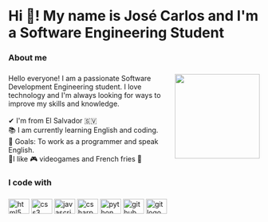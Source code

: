 <br clear="both">

<h1 align="left">Hi 👋! My name is José Carlos and I'm a Software Engineering Student</h1>

###

<h3 align="left">About me</h3>

###

<img align="right" height="170" src="https://i.pinimg.com/originals/9a/2e/3d/9a2e3dd3f3dc79b9da3bd0ee11d347b3.gif"  />


###

<p align="left">Hello everyone! I am a passionate Software Development Engineering student. I love technology and I'm always looking for ways to improve my skills and knowledge.<br><br>✔ I'm from El Salvador 🇸🇻<br>📚 I am currently learning English and coding.<br>🎯 Goals: To work as a programmer and speak English. <br>🎲I like 🎮 videogames and French fries 🍟</p>

###


<h3 align="left">I code with</h3>

###

<div align="left">
  <img src="https://cdn.jsdelivr.net/gh/devicons/devicon/icons/html5/html5-original.svg" height="30" width="42" alt="html5 logo"  />
  <img src="https://cdn.jsdelivr.net/gh/devicons/devicon/icons/css3/css3-original.svg" height="30" width="42" alt="css3 logo"  />
  <img src="https://cdn.jsdelivr.net/gh/devicons/devicon/icons/javascript/javascript-original.svg" height="30" width="42" alt="javascript logo"  />
  <img src="https://cdn.jsdelivr.net/gh/devicons/devicon/icons/csharp/csharp-original.svg" height="30" width="42" alt="csharp logo"  />
  <img src="https://cdn.jsdelivr.net/gh/devicons/devicon/icons/python/python-original.svg" height="30" width="42" alt="python logo"  />
  <img src="https://cdn.jsdelivr.net/gh/devicons/devicon/icons/github/github-original.svg" height="30" width="42" alt="github logo"  />
  <img src="https://cdn.jsdelivr.net/gh/devicons/devicon/icons/git/git-original.svg" height="30" width="42" alt="git logo"  />
</div>

###


###


###
